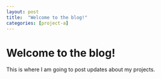 ```yaml
---
layout: post
title:  "Welcome to the blog!"
categories: [project-a]
---
```


# Welcome to the blog!

This is where I am going to post updates about my projects.

